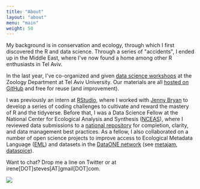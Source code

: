 ```yaml
---
title: "About"
layout: "about"
menu: "main"
weight: 50
---
```


My background is in conservation and ecology, through which I first discovered the R and data science. Through a series of "accidents", I ended up in the Middle East, where I've now found a home among other R enthusiasts in Tel Aviv.

In the last year, I've co-organized and given [data science workshops](https://ecodatasci-tlv.github.io/website/) at the Zoology Department at Tel Aviv University. Our materials are all [hosted on GitHub](https://github.com/ecodatasci-tlv/) and free for reuse (and improvement).

I was previously an intern at [RStudio](https://www.rstudio.com/), where I worked with [Jenny Bryan](https://twitter.com/JennyBryan) to develop a series of coding challenges to cultivate and reward the mastery of R and the tidyverse. Before that, I was a Data Science Fellow at the National Center for Ecological Analysis and Synthesis ([NCEAS](https://www.nceas.ucsb.edu/)), where I reviewed data submissions to a [national repository](https://arcticdata.io) for completion, clarity, and data management best practices. As a fellow, I also collaborated on a number of open science projects to improve access to Ecological Metadata Language ([EML](https://knb.ecoinformatics.org/#external//emlparser/docs/eml-2.1.1/index.html)) and datasets in the [DataONE network](https://search.dataone.org/index.html#data) (see [metajam](https://github.com/nceas/metajam),  [dataspice](https://github.com/ropenscilabs/dataspice)).

Want to chat? Drop me a line on Twitter or at irene[DOT]steves[AT]gmail[DOT]com.

![](/wild.jpg)